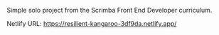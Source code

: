 Simple solo project from the Scrimba Front End Developer curriculum.


Netlify URL: https://resilient-kangaroo-3df9da.netlify.app/
